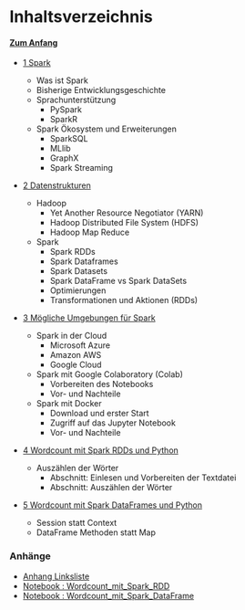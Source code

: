 # Inhaltsverzeichnis

#### [Zum Anfang](README.md "zur Startseite")

* [1 Spark](01_Spark_Umfeld.md "zum Kapitel")
  
  * Was ist Spark
  * Bisherige Entwicklungsgeschichte
  * Sprachunterstützung
    * PySpark
    * SparkR
  * Spark Ökosystem und Erweiterungen
    * SparkSQL
    * MLlib
    * GraphX
    * Spark Streaming 

* [2 Datenstrukturen](02_Datenstrukturen.md "zum Kapitel")
  
  * Hadoop
    * Yet Another Resource Negotiator (YARN) 
    * Hadoop Distributed File System (HDFS)
    * Hadoop Map Reduce
  * Spark
    * Spark RDDs
    * Spark Dataframes 
    * Spark Datasets
    * Spark DataFrame vs Spark DataSets
    * Optimierungen 
    * Transformationen und Aktionen (RDDs)

* [3 Mögliche Umgebungen für Spark](03_Mögliche_Umgebungen_für_Spark.md "zum Kapitel")
  
  * Spark in der Cloud
    * Microsoft Azure
    * Amazon AWS
    * Google Cloud
  * Spark mit Google Colaboratory (Colab)
    * Vorbereiten des Notebooks
    * Vor- und Nachteile
  * Spark mit Docker
    * Download und erster Start
    * Zugriff auf das Jupyter Notebook
    * Vor- und Nachteile

* [4 Wordcount mit Spark RDDs und Python](04_Wordcount_mit_Spark_RDDs_und_Python.md "zum Kapitel")
  
  * Auszählen der Wörter
    * Abschnitt: Einlesen und Vorbereiten der Textdatei
    * Abschnitt: Auszählen der Wörter

* [5 Wordcount mit Spark DataFrames und Python](05_Wordcount_mit_Spark_DataFrames_und_Python.md "zum Kapitel")
  
  * Session statt Context
  * DataFrame Methoden statt Map

### Anhänge

* [Anhang Linksliste](Anhang_Linkliste.md "zur Linkliste")
* [Notebook : Wordcount_mit_Spark_RDD](notebook/Wordcount_mit_Spark_RDD.ipynb "zum Notebook")
* [Notebook : Wordcount_mit_Spark_DataFrame](notebook/Wordcount_mit_Spark_DataFrame.ipynb "zum Notebook")
